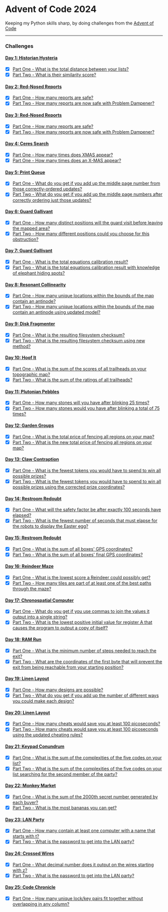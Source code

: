 # Advent of Code 2024

Keeping my Python skills sharp, by doing challenges from the [Advent of Code](http://adventofcode.com/2024)

---

### Challenges
#### [Day 1: Historian Hysteria](http://adventofcode.com/2024/day/1)
- [x] [Part One - What is the total distance between your lists?](src/day_01/part_1.py)
- [x] [Part Two - What is their similarity score?](src/day_01/part_2.py)

#### [Day 2: Red-Nosed Reports](http://adventofcode.com/2024/day/2)
- [x] [Part One - How many reports are safe?](src/day_02/part_1.py)
- [x] [Part Two - How many reports are now safe with Problem Dampener?](src/day_02/part_2.py)

#### [Day 3: Red-Nosed Reports](http://adventofcode.com/2024/day/3)
- [x] [Part One - How many reports are safe?](src/day_03/part_1.py)
- [x] [Part Two - How many reports are now safe with Problem Dampener?](src/day_03/part_2.py)

#### [Day 4: Ceres Search](http://adventofcode.com/2024/day/4)
- [x] [Part One - How many times does XMAS appear?](src/day_04/part_1.py)
- [x] [Part One - How many times does an X-MAS appear?](src/day_04/part_2.py)

#### [Day 5: Print Queue](http://adventofcode.com/2024/day/5)
- [x] [Part One - What do you get if you add up the middle page number from those correctly-ordered updates?](src/day_05/part_1.py)
- [x] [Part Two - What do you get if you add up the middle page numbers after correctly ordering just those updates?](src/day_05/part_2.py)

#### [Day 6: Guard Gallivant](http://adventofcode.com/2024/day/6)
- [x] [Part One - How many distinct positions will the guard visit before leaving the mapped area?](src/day_06/part_1.py)
- [x] [Part Two - How many different positions could you choose for this obstruction?](src/day_06/part_2.py)

#### [Day 7: Guard Gallivant](http://adventofcode.com/2024/day/7)
- [x] [Part One - What is the total equations calibration result?](src/day_07/part_1.py)
- [x] [Part Two - What is the total equations calibration result with knowledge of elephant hiding spots?](src/day_07/part_2.py)

#### [Day 8: Resonant Collinearity](http://adventofcode.com/2024/day/8)
- [x] [Part One - How many unique locations within the bounds of the map contain an antinode?](src/day_08/part_1.py)
- [x] [Part Two - How many unique locations within the bounds of the map contain an antinode using updated model?](src/day_08/part_2.py)

#### [Day 9: Disk Fragmenter](http://adventofcode.com/2024/day/9)
- [x] [Part One - What is the resulting filesystem checksum?](src/day_09/part_1.py)
- [x] [Part Two - What is the resulting filesystem checksum using new method?](src/day_09/part_2.py)

#### [Day 10: Hoof It](http://adventofcode.com/2024/day/10)
- [x] [Part One - What is the sum of the scores of all trailheads on your topographic map?](src/day_10/part_1.py)
- [x] [Part Two - What is the sum of the ratings of all trailheads?](src/day_10/part_2.py)

#### [Day 11: Plutonian Pebbles](http://adventofcode.com/2024/day/11)
- [x] [Part One - How many stones will you have after blinking 25 times?](src/day_11/part_1.py)
- [x] [Part Two - How many stones would you have after blinking a total of 75 times?](src/day_11/part_2.py)

#### [Day 12: Garden Groups](http://adventofcode.com/2024/day/12)
- [x] [Part One - What is the total price of fencing all regions on your map?](src/day_12/part_1.py)
- [x] [Part Two - What is the new total price of fencing all regions on your map?](src/day_12/part_2.py)

#### [Day 13: Claw Contraption](http://adventofcode.com/2024/day/13)
- [x] [Part One - What is the fewest tokens you would have to spend to win all possible prizes?](src/day_13/part_1.py)
- [x] [Part Two - What is the fewest tokens you would have to spend to win all possible prizes using the corrected prize coordinates?](src/day_13/part_2.py)

#### [Day 14: Restroom Redoubt](http://adventofcode.com/2024/day/14)
- [x] [Part One - What will the safety factor be after exactly 100 seconds have elapsed?](src/day_14/part_1.py)
- [x] [Part Two - What is the fewest number of seconds that must elapse for the robots to display the Easter egg?](src/day_14/part_2.py)

#### [Day 15: Restroom Redoubt](http://adventofcode.com/2024/day/15)
- [x] [Part One - What is the sum of all boxes' GPS coordinates?](src/day_15/part_1.py)
- [x] [Part Two - What is the sum of all boxes' final GPS coordinates?](src/day_15/part_2.py)

#### [Day 16: Reindeer Maze](http://adventofcode.com/2024/day/16)
- [x] [Part One - What is the lowest score a Reindeer could possibly get?](src/day_16/part_1.py)
- [x] [Part Two - How many tiles are part of at least one of the best paths through the maze?](src/day_16/part_2.py)

#### [Day 17: Chronospatial Computer](http://adventofcode.com/2024/day/17)
- [x] [Part One - What do you get if you use commas to join the values it output into a single string?](src/day_17/part_1.py)
- [x] [Part Two - What is the lowest positive initial value for register A that causes the program to output a copy of itself?](src/day_17/part_2.py)

#### [Day 18: RAM Run](http://adventofcode.com/2024/day/18)
- [x] [Part One - What is the minimum number of steps needed to reach the exit?](src/day_18/part_1.py)
- [x] [Part Two - What are the coordinates of the first byte that will prevent the exit from being reachable from your starting position?](src/day_18/part_2.py)

#### [Day 19: Linen Layout](http://adventofcode.com/2024/day/19)
- [x] [Part One - How many designs are possible?](src/day_19/part_1.py)
- [x] [Part Two - What do you get if you add up the number of different ways you could make each design?](src/day_19/part_2.py)

#### [Day 20: Linen Layout](http://adventofcode.com/2024/day/20)
- [x] [Part One - How many cheats would save you at least 100 picoseconds?](src/day_20/part_1.py)
- [x] [Part Two - How many cheats would save you at least 100 picoseconds using the updated cheating rules?](src/day_20/part_2.py)

#### [Day 21: Keypad Conundrum](http://adventofcode.com/2024/day/21)
- [x] [Part One - What is the sum of the complexities of the five codes on your list?](src/day_21/part_1_v2.py)
- [x] [Part Two - What is the sum of the complexities of the five codes on your list searching for the second member of the party?](src/day_21/part_2_v2.py)

#### [Day 22: Monkey Market](http://adventofcode.com/2024/day/22)
- [x] [Part One - What is the sum of the 2000th secret number generated by each buyer?](src/day_22/part_1.py)
- [x] [Part Two - What is the most bananas you can get?](src/day_22/part_2.py)

#### [Day 23: LAN Party](http://adventofcode.com/2024/day/23)
- [x] [Part One - How many contain at least one computer with a name that starts with t?](src/day_23/part_1.py)
- [x] [Part Two - What is the password to get into the LAN party?](src/day_23/part_2.py)

#### [Day 24: Crossed Wires](http://adventofcode.com/2024/day/24)
- [x] [Part One - What decimal number does it output on the wires starting with z?](src/day_24/part_1.py)
- [x] [Part Two - What is the password to get into the LAN party?](src/day_24/part_2_v2.py)

#### [Day 25: Code Chronicle](http://adventofcode.com/2024/day/25)
- [x] [Part One - How many unique lock/key pairs fit together without overlapping in any column?](src/day_25/part_1.py)
